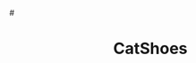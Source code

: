 #<h1 style="text-align: center">СatShoes<h1>
<p style="text-align: center>Stylish and warm hats for furry friend</p>

<img src="https://i.ibb.co/PYHMC2x/Screenshot-1.jpg" alt="Preview" width="400" height="400">
